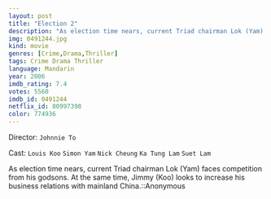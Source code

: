 ```yaml
---
layout: post
title: "Election 2"
description: "As election time nears, current Triad chairman Lok (Yam) faces competition from his godsons. At the same time, Jimmy (Koo) looks to increase his business relations with mainland China.::Anonymous.."
img: 0491244.jpg
kind: movie
genres: [Crime,Drama,Thriller]
tags: Crime Drama Thriller 
language: Mandarin
year: 2006
imdb_rating: 7.4
votes: 5560
imdb_id: 0491244
netflix_id: 80997398
color: 774936
---
```

Director: `Johnnie To`  

Cast: `Louis Koo` `Simon Yam` `Nick Cheung` `Ka Tung Lam` `Suet Lam` 

As election time nears, current Triad chairman Lok (Yam) faces competition from his godsons. At the same time, Jimmy (Koo) looks to increase his business relations with mainland China.::Anonymous